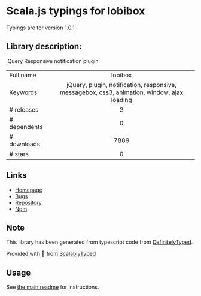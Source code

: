 
# Scala.js typings for lobibox

Typings are for version 1.0.1

## Library description:
jQuery Responsive notification plugin

|                    |                 |
| ------------------ | :-------------: |
| Full name          | lobibox |
| Keywords           | jQuery, plugin, notification, responsive, messagebox, css3, animation, window, ajax loading |
| # releases         | 2 |
| # dependents       | 0 |
| # downloads        | 7889 |
| # stars            | 0 |

## Links
- [Homepage](https://github.com/arboshiki/lobibox#readme)
- [Bugs](https://github.com/arboshiki/lobibox/issues)
- [Repository](https://github.com/arboshiki/lobibox)
- [Npm](https://www.npmjs.com/package/lobibox)
    


## Note
This library has been generated from typescript code from [DefinitelyTyped](https://definitelytyped.org).

Provided with :purple_heart: from [ScalablyTyped](https://github.com/oyvindberg/ScalablyTyped)

## Usage
See [the main readme](../../readme.md) for instructions.


